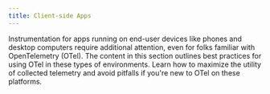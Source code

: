 ```yaml
---
title: Client-side Apps
---
```


Instrumentation for apps running on end-user devices like phones and desktop
computers require additional attention, even for folks familiar with
OpenTelemetry (OTel). The content in this section outlines best practices for
using OTel in these types of environments. Learn how to maximize the utility of
collected telemetry and avoid pitfalls if you're new to OTel on these platforms.
